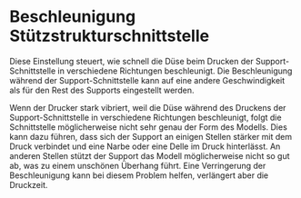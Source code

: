 Beschleunigung Stützstrukturschnittstelle
====
Diese Einstellung steuert, wie schnell die Düse beim Drucken der Support-Schnittstelle in verschiedene Richtungen beschleunigt. Die Beschleunigung während der Support-Schnittstelle kann auf eine andere Geschwindigkeit als für den Rest des Supports eingestellt werden.

Wenn der Drucker stark vibriert, weil die Düse während des Druckens der Support-Schnittstelle in verschiedene Richtungen beschleunigt, folgt die Schnittstelle möglicherweise nicht sehr genau der Form des Modells. Dies kann dazu führen, dass sich der Support an einigen Stellen stärker mit dem Druck verbindet und eine Narbe oder eine Delle im Druck hinterlässt. An anderen Stellen stützt der Support das Modell möglicherweise nicht so gut ab, was zu einem unschönen Überhang führt. Eine Verringerung der Beschleunigung kann bei diesem Problem helfen, verlängert aber die Druckzeit.